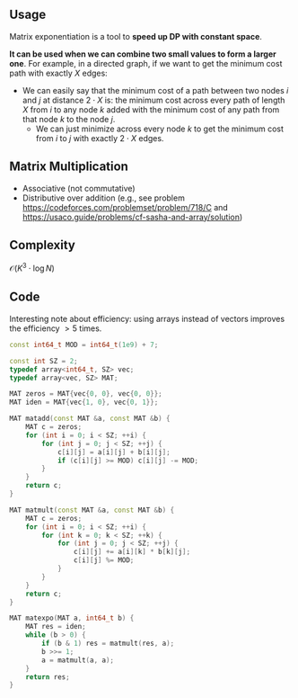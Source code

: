 ## Usage
Matrix exponentiation is a tool to **speed up DP with constant space**.

**It can be used when we can combine two small values to form a larger one**. For example, in a directed graph, if we want to get the minimum cost path with exactly $X$ edges:
- We can easily say that the minimum cost of a path between two nodes $i$ and $j$ at distance $2 \cdot X$ is: the minimum cost across every path of length $X$ from $i$ to any node $k$ added with the minimum cost of any path from that node $k$ to the node $j$.
    - We can just minimize across every node $k$ to get the minimum cost from $i$ to $j$ with exactly $2 \cdot X$ edges.

## Matrix Multiplication
- Associative (not commutative)
- Distributive over addition (e.g., see problem https://codeforces.com/problemset/problem/718/C and https://usaco.guide/problems/cf-sasha-and-array/solution)

## Complexity
$\mathcal{O}(K^3 \cdot \log{N})$

## Code
Interesting note about efficiency: using arrays instead of vectors improves the efficiency $>5$ times.

```cpp
const int64_t MOD = int64_t(1e9) + 7;

const int SZ = 2;
typedef array<int64_t, SZ> vec;
typedef array<vec, SZ> MAT;

MAT zeros = MAT{vec{0, 0}, vec{0, 0}};
MAT iden = MAT{vec{1, 0}, vec{0, 1}};

MAT matadd(const MAT &a, const MAT &b) {
    MAT c = zeros;
    for (int i = 0; i < SZ; ++i) {
        for (int j = 0; j < SZ; ++j) {
            c[i][j] = a[i][j] + b[i][j];
            if (c[i][j] >= MOD) c[i][j] -= MOD;
        }
    }
    return c;
}

MAT matmult(const MAT &a, const MAT &b) {
    MAT c = zeros;
    for (int i = 0; i < SZ; ++i) {
        for (int k = 0; k < SZ; ++k) {
            for (int j = 0; j < SZ; ++j) {
                c[i][j] += a[i][k] * b[k][j];
                c[i][j] %= MOD;
            }
        }
    }
    return c;
}

MAT matexpo(MAT a, int64_t b) {
    MAT res = iden;
    while (b > 0) {
        if (b & 1) res = matmult(res, a);
        b >>= 1;
        a = matmult(a, a);
    }
    return res;
}
```